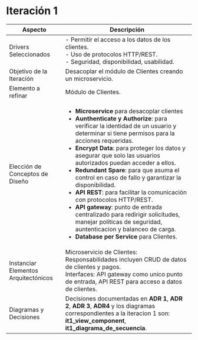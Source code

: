 # Iteración 1

| Aspecto| Descripción |
|------|-------------|
| Drivers Seleccionados | - Permitir el acceso a los datos de los clientes. <br>   - Uso de protocolos HTTP/REST. <br> - Seguridad, disponibilidad, usabilidad. |
| Objetivo de la Iteración |   Desacoplar el módulo de Clientes creando un microservicio. |
| Elemento a refinar |  Módulo de Clientes. |
| Elección de Conceptos de Diseño |  <ul><li> **Microservice** para desacoplar  clientes </li><li>**Aunthenticate y Authorize**: para verificar la identidad de un usuario y determinar si tiene permisos para la acciones requeridas.</li><li>**Encrypt Data**: para proteger los datos y asegurar que solo las usuarios autorizados puedan acceder a ellos.</li><li>**Redundant Spare**: para que asuma el control en caso de fallo y garantizar la disponibilidad.</li><li> **API REST**: para facilitar la comunicación con protocolos HTTP/REST. </li><li> **API gateway**: punto de entrada centralizado para redirigir solicitudes, manejar politicas de seguridad, auntenticacion y balanceo de carga.   </li><li> **Database per Service** para Clientes.  </li></ul>|
| Instanciar Elementos Arquitectónicos | Microservicio de Clientes: Responsabilidades incluyen CRUD de datos de clientes y pagos. <br> Interfaces: API gateway como unico punto de entrada, API REST para acceso a datos de clientes. |
| Diagramas y  Decisiones | Decisiones documentadas en **ADR 1**, **ADR 2**, **ADR 3**, **ADR4** y los diagramas correspondientes a la iteracion 1 son: **it1_view_component**, **it1_diagrama_de_secuencia**. |
